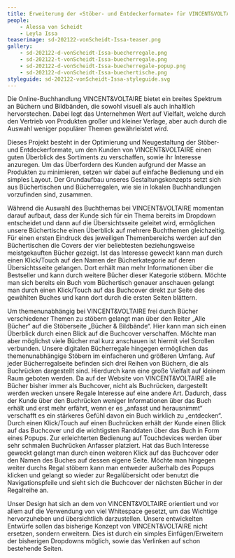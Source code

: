 ```yaml
---
title: Erweiterung der «Stöber- und Entdeckerformate» für VINCENT&VOLTAIRE
people:
    - Alessa von Scheidt
    - Leyla Issa
teaserimage: sd-202122-vonScheidt-Issa-teaser.png
gallery:
    - sd-202122-d-vonScheidt-Issa-buecherregale.png
    - sd-202122-t-vonScheidt-Issa-buecherregale.png
    - sd-202122-d-vonScheidt-Issa-buecherregale-popup.png
    - sd-202122-d-vonScheidt-Issa-buechertische.png
styleguide: sd-202122-vonScheidt-Issa-styleguide.svg
---
```


Die Online-Buchhandlung VINCENT&VOLTAIRE bietet ein breites Spektrum an Büchern und Bildbänden, die sowohl visuell als auch inhaltlich hervorstechen. Dabei legt das Unternehmen Wert auf Vielfalt, welche durch den Vertrieb von Produkten großer und kleiner Verlage, aber auch durch die Auswahl weniger populärer Themen gewährleistet wird.

Dieses Projekt besteht in der Optimierung und Neugestaltung der Stöber- und Entdeckerformate, um den Kunden von VINCENT&VOLTAIRE einen guten Überblick des Sortiments zu verschaffen, sowie ihr Interesse anzuregen. Um das Überfordern des Kunden aufgrund der Masse an Produkten zu minimieren, setzen wir dabei auf einfache Bedienung und ein simples Layout. Der Grundaufbau unseres Gestaltungskonzepts setzt sich aus Büchertischen und Bücherregalen, wie sie in lokalen Buchhandlungen vorzufinden sind, zusammen.

Während die Auswahl des Buchthemas bei VINCENT&VOLTAIRE momentan darauf aufbaut, dass der Kunde sich für ein Thema bereits im Dropdown entscheidet und dann auf die Übersichtsseite geleitet wird, ermöglichen unsere Büchertische einen Überblick auf mehrere Buchthemen gleichzeitig. Für einen ersten Eindruck des jeweiligen Themenbereichs werden auf den Büchertischen die Covers der vier beliebtesten beziehungsweise meistgekauften Bücher gezeigt. Ist das Interesse geweckt kann man durch einen Klick/Touch auf den Namen der Bücherkategorie auf deren Übersichtsseite gelangen. Dort erhält man mehr Informationen über die Bestseller und kann durch weitere Bücher dieser Kategorie stöbern. Möchte man sich bereits ein Buch vom Büchertisch genauer anschauen gelangt man durch einen Klick/Touch auf das Buchcover direkt zur Seite des gewählten Buches und kann dort durch die ersten Seiten blättern.

Um themenunabhängig bei VINCENT&VOLTAIRE frei durch Bücher verschiedener Themen zu stöbern gelangt man über den Reiter „Alle Bücher“ auf die Stöberseite „Bücher & Bildbände“. Hier kann man sich einen Überblick durch einen Blick auf die Buchcover verschaffen. Möchte man aber möglichst viele Bücher mal kurz anschauen ist hiermit viel Scrollen verbunden.
Unsere digitalen Bücherregale hingegen ermöglichen das themenunabhängige Stöbern im einfacheren und größeren Umfang. Auf jeder Bücherregalseite befinden sich drei Reihen von Büchern, die als Buchrücken dargestellt sind. Hierdurch kann eine große Vielfalt auf kleinem Raum geboten werden. Da auf der Website von VINCENT&VOLTAIRE alle Bücher bisher immer als Buchcover, nicht als Buchrücken, dargestellt werden wecken unsere Regale Interesse auf eine andere Art. Dadurch, dass der Kunde über den Buchrücken weniger Informationen über das Buch erhält und erst mehr erfährt, wenn er es „anfasst und herausnimmt“ verschafft es ein stärkeres Gefühl davon ein Buch wirklich zu „entdecken“. Durch einen Klick/Touch auf einen Buchrücken erhält der Kunde einen Blick auf das Buchcover und die wichtigsten Randdaten über das Buch in Form eines Popups. Zur erleichterten Bedienung auf Touchdevices werden über sehr schmalen Buchrücken Anfasser platziert. Hat das Buch Interesse geweckt gelangt man durch einen weiteren Klick auf das Buchcover oder den Namen des Buches auf dessen eigene Seite. Möchte man hingegen weiter durchs Regal stöbern kann man entweder außerhalb des Popups klicken und gelangt so wieder zur Regalübersicht oder benutzt die Navigationspfeile und sieht sich die Buchcover der nächsten Bücher in der Regalreihe an.

Unser Design hat sich an dem von VINCENT&VOLTAIRE orientiert und vor allem auf die Verwendung von viel Whitespace gesetzt, um das Wichtige hervorzuheben und übersichtlich darzustellen. Unsere entwickelten Entwürfe sollen das bisherige Konzept von VINCENT&VOLTAIRE nicht ersetzen, sondern erweitern. Dies ist durch ein simples Einfügen/Erweitern der bisherigen Dropdowns möglich, sowie das Verlinken auf schon bestehende Seiten.
